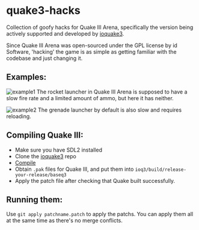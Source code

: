 # quake3-hacks

Collection of goofy hacks for Quake III Arena, specifically the version being
actively supported and developed by [ioquake3](https://github.com/ioquake/ioq3).

Since Quake III Arena was open-sourced under the GPL license by id Software,
'hacking' the game is as simple as getting familiar with the codebase and just
changing it.

## Examples: 
![example1](example1.gif)
The rocket launcher in Quake III Arena is supposed to have a slow fire rate and
a limited amount of ammo, but here it has neither.

![example2](example2.gif)
The grenade launcher by default is also slow and requires reloading. 

## Compiling Quake III:
- Make sure you have SDL2 installed
- Clone the [ioquake3](https://github.com/ioquake/ioq3) repo
- [Compile](http://wiki.ioquake3.org/Building_ioquake3)
- Obtain `.pak` files for Quake III, and put them into `ioq3/build/release-your-release/baseq3`
- Apply the patch file after checking that Quake built successfully.

## Running them:
Use `git apply patchname.patch` to apply the patchs. You can apply them all at
the same time as there's no merge conflicts.
